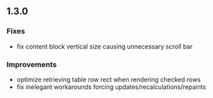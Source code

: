 ## 1.3.0

### Fixes
  - fix content block vertical size causing unnecessary scroll bar

### Improvements
  - optimize retrieving table row rect when rendering checked rows
  - fix inelegant workarounds forcing updates/recalculations/repaints
